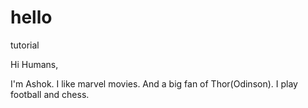 # hello
tutorial


Hi Humans,

I'm Ashok. I like marvel movies. And a big fan of Thor(Odinson). I play football and chess.
